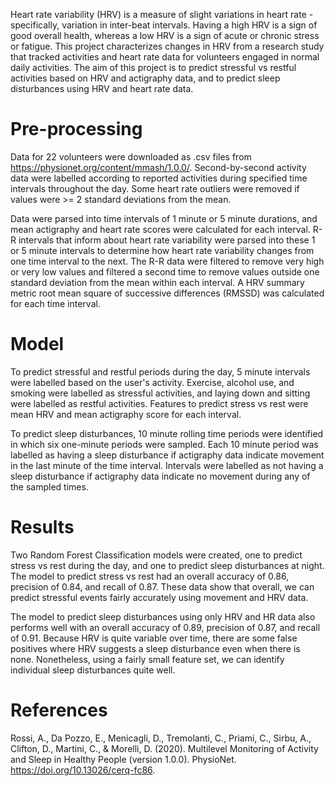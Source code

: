 
Heart rate variability (HRV) is a measure of slight variations in heart rate - specifically, variation in inter-beat intervals. Having a high HRV is a sign of good overall health, whereas a low HRV is a sign of acute or chronic stress or fatigue. This project characterizes changes in HRV from a research study that tracked activities and heart rate data for volunteers engaged in normal daily activities. The aim of this project is to predict stressful vs restful activities based on HRV and actigraphy data, and to predict sleep disturbances using HRV and heart rate data.

# Pre-processing

Data for 22 volunteers were downloaded as .csv files from https://physionet.org/content/mmash/1.0.0/. Second-by-second activity data were labelled according to reported activities during specified time intervals throughout the day. Some heart rate outliers were removed if values were >= 2 standard deviations from the mean.

Data were parsed into time intervals of 1 minute or 5 minute durations, and mean actigraphy and heart rate scores were calculated for each interval. R-R intervals that inform about heart rate variability were parsed into these 1 or 5 minute intervals to determine how heart rate variability changes from one time interval to the next. The R-R data were filtered to remove very high or very low values and filtered a second time to remove values outside one standard deviation from the mean within each interval. A HRV summary metric root mean square of successive differences (RMSSD) was calculated for each time interval.

# Model

To predict stressful and restful periods during the day, 5 minute intervals were labelled based on the user's activity. Exercise, alcohol use, and smoking were labelled as stressful activities, and laying down and sitting were labelled as restful activities. Features to predict stress vs rest were mean HRV and mean actigraphy score for each interval.

To predict sleep disturbances, 10 minute rolling time periods were identified in which six one-minute periods were sampled. Each 10 minute period was labelled as having a sleep disturbance if actigraphy data indicate movement in the last minute of the time interval. Intervals were labelled as not having a sleep disturbance if actigraphy data indicate no movement during any of the sampled times.

# Results

Two Random Forest Classification models were created, one to predict stress vs rest during the day, and one to predict sleep disturbances at night. The model to predict stress vs rest had an overall accuracy of 0.86, precision of 0.84, and recall of 0.87. These data show that overall, we can predict stressful events fairly accurately using movement and HRV data.

The model to predict sleep disturbances using only HRV and HR data also performs well with an overall accuracy of 0.89, precision of 0.87, and recall of 0.91. Because HRV is quite variable over time, there are some false positives where HRV suggests a sleep disturbance even when there is none. Nonetheless, using a fairly small feature set, we can identify individual sleep disturbances quite well.

# References

Rossi, A., Da Pozzo, E., Menicagli, D., Tremolanti, C., Priami, C., Sirbu, A., Clifton, D., Martini, C., & Morelli, D. (2020). Multilevel Monitoring of Activity and Sleep in Healthy People (version 1.0.0). PhysioNet. https://doi.org/10.13026/cerq-fc86.
